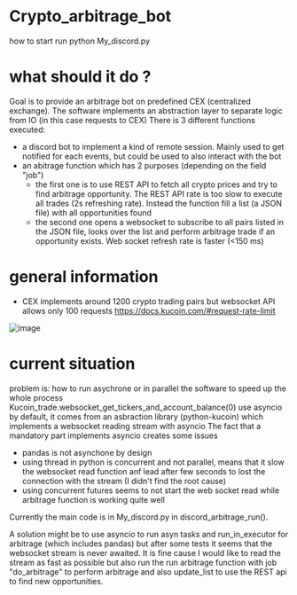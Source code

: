 # Crypto_arbitrage_bot

how to start
run python My_discord.py

# what should it do ?

Goal is to provide an arbitrage bot on predefined CEX (centralized exchange). The software implements an abstraction layer to separate logic from IO (in this case requests to CEX)
There is 3 different functions executed:
- a discord bot to implement a kind of remote session. Mainly used to get notified for each events, but could be used to also interact with the bot
- an abitrage function which has 2 purposes (depending on the field "job")
  - the first one is to use REST API to fetch all crypto prices and try to find arbitrage opportunity. The REST API rate is too slow to execute all trades (2s refreshing rate). Instead the function fill a list (a JSON file) with all opportunities found
  - the second one opens a websocket to subscribe to all pairs listed in the JSON file, looks over the list and perform arbitrage trade if an opportunity exists. Web socket refresh rate is faster (<150 ms)
  
 # general information
  - CEX implements around 1200 crypto trading pairs but websocket API allows only 100 requests https://docs.kucoin.com/#request-rate-limit 
  
  ![image](https://user-images.githubusercontent.com/111059326/186150000-cbbfaf66-9fcf-4032-8096-313703da779c.png)



# current situation

problem is: how to run asychrone or in parallel the software to speed up the whole process
Kucoin_trade.websocket_get_tickers_and_account_balance(0) use asyncio by default, it comes from an asbraction library (python-kucoin) which implements a websocket reading stream with asyncio
The fact that a mandatory part implements asyncio creates some issues
 - pandas is not asynchone by design
 - using thread in python is concurrent and not parallel, means that it slow the websocket read function anf lead after few seconds to lost the connection with the stream (I didn't find the root cause)
 - using concurrent futures seems to not start the web socket read while arbitrage function is working quite well 

Currently the main code is in My_discord.py in discord_arbitrage_run(). 

A solution might be to use asyncio to run asyn tasks and run_in_executor for arbitrage (which includes pandas) but after some tests it seems that the websocket stream is never awaited. It is fine cause I would like to read the stream as fast as possible but also run the run arbitrage function with job "do_arbitrage" to perform arbitrage and also update_list to use the REST api to find new opportunities.


